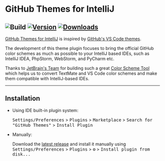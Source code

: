# GitHub Themes for IntelliJ

![Build](https://github.com/iyashpal/intellij-github-themes/workflows/Build/badge.svg)
[![Version](https://img.shields.io/jetbrains/plugin/v/20810-github-themes.svg)](https://plugins.jetbrains.com/plugin/20810-github-themes)
[![Downloads](https://img.shields.io/jetbrains/plugin/d/20810-github-themes.svg)](https://plugins.jetbrains.com/plugin/20810-github-themes)
---

<!-- Plugin description -->

[GitHub Themes for IntelliJ](https://plugins.jetbrains.com/plugin/20810-github-themes) is inspired by [GitHub's VS Code themes](https://github.com/primer/github-vscode-theme).

The development of this theme plugin focuses to bring the official GitHub color schemes as much as possible to your IntelliJ based IDEs, such as IntelliJ IDEA, PhpStorm, WebStorm, and PyCharm etc.

Thanks to [JetBrain's Team](https://github.com/JetBrains) for building such a great [Color Scheme Tool](https://github.com/JetBrains/colorSchemeTool) which helps us to convert TextMate and VS Code color schemes and make them compatible with IntelliJ-based IDEs.

<!-- Plugin description end -->

---

## Installation

- Using IDE built-in plugin system:

  <kbd>Settings/Preferences</kbd> > <kbd>Plugins</kbd> > <kbd>Marketplace</kbd> > <kbd>Search for "GitHub Themes"</kbd> >
  <kbd>Install Plugin</kbd>

- Manually:

  Download the [latest release](https://github.com/iyashpal/intellij-github-themes/releases/latest) and install it manually using
  <kbd>Settings/Preferences</kbd> > <kbd>Plugins</kbd> > <kbd>⚙️</kbd> > <kbd>Install plugin from disk...</kbd>
